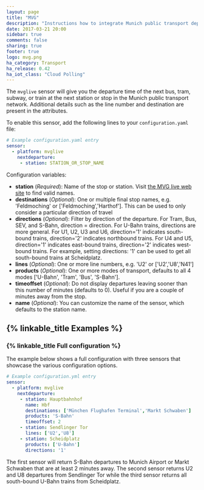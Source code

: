 ```yaml
---
layout: page
title: "MVG"
description: "Instructions how to integrate Munich public transport departure times into Home Assistant."
date: 2017-03-21 20:00
sidebar: true
comments: false
sharing: true
footer: true
logo: mvg.png
ha_category: Transport
ha_release: 0.42
ha_iot_class: "Cloud Polling"
---
```



The `mvglive` sensor will give you the departure time of the next bus, tram, subway, or train at the next station or stop in the Munich public transport network. Additional details such as the line number and destination are present in the attributes.

To enable this sensor, add the following lines to your `configuration.yaml` file:

```yaml
# Example configuration.yaml entry
sensor:
  - platform: mvglive
    nextdeparture:
     - station: STATION_OR_STOP_NAME
```

Configuration variables:

  - **station** (*Required*): Name of the stop or station. Visit [the MVG live web site](http://www.mvg-live.de) to find valid names.
  - **destinations** (*Optional*): One or multiple final stop names, e.g. 'Feldmoching' or ['Feldmoching','Harthof']. This can be used to only consider a particular direction of travel
  - **directions** (*Optional*): Filter by direction of the departure. For Tram, Bus, SEV, and S-Bahn, direction = direction. For U-Bahn trains, directions are more general. For U1, U2, U3 and U6, direction='1' indicates south-bound trains, direction='2' indicates northbound trains. For U4 and U5, direction='1' indicates east-bound trains, direction='2' indicates west-bound trains. For example, setting directions: '1' can be used to get all south-bound trains at Scheidplatz.
  - **lines** (*Optional*): One or more line numbers, e.g. 'U2' or ['U2','U8','N41']
  - **products** (*Optional*): One or more modes of transport, defaults to all 4 modes ['U-Bahn', 'Tram', 'Bus', 'S-Bahn']. 
  - **timeoffset** (*Optional*): Do not display departures leaving sooner than this number of minutes (defaults to 0). Useful if you are a couple of minutes away from the stop.
  - **name** (*Optional*): You can customize the name of the sensor, which defaults to the station name.
## {% linkable_title Examples %}

### {% linkable_title Full configuration %}

The example below shows a full configuration with three sensors that showcase the various configuration options.

```yaml
# Example configuration.yml entry
sensor:
  - platform: mvglive
    nextdeparture:
     - station: Hauptbahnhof
       name: Hbf
       destinations: ['München Flughafen Terminal','Markt Schwaben']
       products: 'S-Bahn'
       timeoffset: 2
     - station: Sendlinger Tor
       lines: ['U2','U8']
     - station: Scheidplatz
       products: ['U-Bahn']
       directions: '1'
```
The first sensor will return S-Bahn departures to Munich Airport or Markt Schwaben that are at least 2 minutes away. The second sensor returns U2 and U8 departures from Sendlinger Tor while the third sensor returns all south-bound U-Bahn trains from Scheidplatz.
